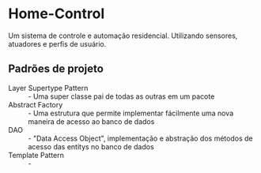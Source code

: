 <h1>Home-Control</h1>
Um sistema de controle e automação residencial. Utilizando sensores, atuadores e perfis de usuário.

<h2>Padrões de projeto</h2>
<dl>
  <dt>Layer Supertype Pattern</dt>
  <dd>- Uma super classe pai de todas as outras em um pacote</dd>
  <dt>Abstract Factory</dt>
  <dd>- Uma estrutura que permite implementar fácilmente uma nova maneira de acesso ao banco de dados</dd>
  <dt>DAO</dt>
  <dd>- "Data Access Object", implementação e abstração dos métodos de acesso das entitys no banco de dados</dd>
  <dt>Template Pattern</dt>
  <dd>- </dd>
</dl>
